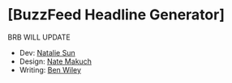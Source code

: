 # [BuzzFeed Headline Generator]

BRB WILL UPDATE



* Dev: [Natalie Sun](http://onattyso.com)
* Design: [Nate Makuch](http://natemakuch.com)
* Writing: [Ben Wiley](http://benwiley.com)


